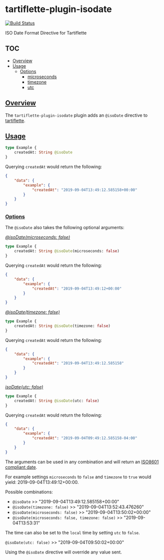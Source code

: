 # tartiflette-plugin-isodate

[![Build Status](https://travis-ci.org/briggleman/tartiflette-plugin-isodate.svg?branch=master)](https://travis-ci.org/briggleman/tartiflette-plugin-isodate)

ISO Date Format Directive for Tartiflette

## TOC
- [Overview](#overview)
- [Usage](#usage)
    - [Options](#usage-options)
        - [microseconds](#usage-options-microseconds)
        - [timezone](#usage-options-timezone)
        - [utc](#usage-options-utc)


## [Overview](#overview)

The `tartiflette-plugin-isodate` plugin adds an `@isoDate` directive to [tartiflette](https://github.com/tartiflette/tartiflette).

## [Usage](#usage)

```graphql
type Example {
    createdAt: String @isoDate
}
```

Querying `createdAt` would return the following:

```json
{
    "data": {
        "example": {
            "createdAt": "2019-09-04T13:49:12.585158+00:00"
        }
    }
}
```


### [Options](#usage-options)

The `@isoDate` also takes the following optional arguments:

[*@isoDate(microseconds: false)*](#usage-options-microseconds)

```graphql
type Example {
    createdAt: String @isoDate(microseconds: false)
}
```

Querying `createdAt` would return the following:

```json
{
    "data": {
        "example": {
            "createdAt": "2019-09-04T13:49:12+00:00"
        }
    }
}
```

[*@isoDate(timezone: false)*](#usage-options-timezone)

```graphql
type Example {
    createdAt: String @isoDate(timezone: false)
}
```

Querying `createdAt` would return the following:

```json
{
    "data": {
        "example": {
            "createdAt": "2019-09-04T13:49:12.585158"
        }
    }
}
```

[*isoDate(utc: false)*](#usage-options-utc)

```graphql
type Example {
    createdAt: String @isoDate(utc: false)
}
```

Querying `createdAt` would return the following:

```json
{
    "data": {
        "example": {
            "createdAt": "2019-09-04T09:49:12.585158-04:00"
        }
    }
}
```


The arguments can be used in any combination and will return an [ISO8601 compliant date](https://en.wikipedia.org/wiki/ISO_8601).

For example settings `microseconds` to `false` and `timezone` to `true` would yield: 2019-09-04T13:49:12+00:00.

Possible combinations:

- `@isoDate` >> "2019-09-04T13:49:12.585158+00:00"
- `@isoDate(timezone: false)` >> "2019-09-04T13:52:43.476260"
- `@isoDate(microseconds: false)` >> "2019-09-04T13:50:02+00:00"
- `@isoDate(microseconds: false, timezone: false)` >> "2019-09-04T13:53:31"

The time can also be set to the `local` time by setting `utc` to `false`.  

`@isoDate(utc: false)` >> "2019-09-04T09:50:02+00:00"

Using the `@isoDate` directive will override any value sent.
